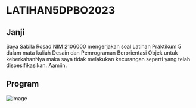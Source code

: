 # LATIHAN5DPBO2023

## Janji
Saya Sabila Rosad NIM 2106000 mengerjakan soal Latihan Praktikum 5 dalam mata kuliah Desain dan Pemrograman Berorientasi Objek untuk keberkahanNya maka saya tidak melakukan kecurangan seperti yang telah dispesifikasikan. Aamiin.

## Program
![image](https://cdn.discordapp.com/attachments/957671708058325032/1218602429440983110/image.png?ex=660842f3&is=65f5cdf3&hm=3371cb8ce2bcb993c1d56af176d497fc65f6c6e912faa0ab242670eef4a0de7f&)
